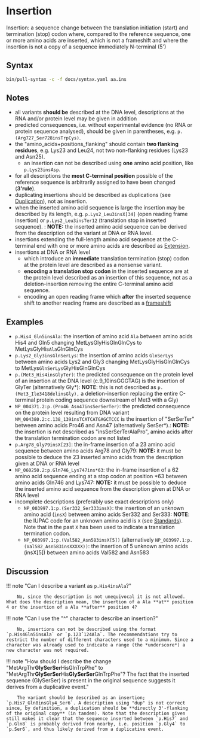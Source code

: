 # Insertion

<!-- ## Definition -->

Insertion: a sequence change between the translation initiation (start) and termination (stop) codon where, compared to the reference sequence, one or more amino acids are inserted, which is not a frameshift and where the insertion is not a copy of a sequence immediately N-terminal (5')

## Syntax

```sh exec="true"
bin/pull-syntax -c -f docs/syntax.yaml aa.ins
```

## Notes

- all variants **should be** described at the DNA level, descriptions at the RNA and/or protein level may be given in addition
- predicted consequences, i.e. without experimental evidence (no RNA or protein sequence analysed), should be given in parentheses, e.g. `p.(Arg727_Ser728insTrpCys)`.
- the "amino_acids+positions_flanking" should contain **two flanking residues**, e.g. Lys23 and Leu24, not two non-flanking residues (Lys23 and Asn25).
    - an insertion can not be described using **one** amino acid position, like `p.Lys23insAsp`.
- for all descriptions the **most C-terminal position** possible of the reference sequence is arbitrarily assigned to have been changed (**3'rule**).
- duplicating insertions should be described as duplications (see [Duplication](../DNA/duplication.md)), not as insertion.
- when the inserted amino acid sequence is large the insertion may be described by its length, e.g. `p.Lys2_Leu3insX[34]` (open reading frame insertion) or `p.Lys2_Leu3insTer12` (translation stop in inserted sequence). : **NOTE:** the inserted amino acid sequence can be derived from the description od the variant at DNA or RNA level.
- insertions extending the full-length amino acid sequence at the C-terminal end with one or more amino acids are described as [Extension](extension.md).
- insertions at DNA or RNA level
    - which introduce an **immediate** translation termination (stop) codon at the protein level are described as a nonsense variant.
    - **encoding a translation stop codon** in the inserted sequence are at the protein level described as an insertion of this sequence, not as a deletion-insertion removing the entire C-terminal amino acid sequence.
    - encoding an open reading frame which **after** the inserted sequence shift to another reading frame are described as a [frameshift](frameshift.md)

## Examples

- `p.His4_Gln5insAla`: the insertion of amino acid <code class="spot1">Ala</code> between amino acids His4 and Gln5 changing MetLysGlyHisGlnGlnCys to MetLysGlyHis<code class="spot1">Ala</code>GlnGlnCys
- `p.Lys2_Gly3insGlnSerLys`: the insertion of amino acids <code class="spot1">GlnSerLys</code> between amino acids Lys2 and Gly3 changing MetLysGlyHisGlnGlnCys to MetLys<code class="spot1">GlnSerLys</code>GlyHisGlnGlnCys
- `p.(Met3_His4insGlyTer)`: the predicted consequence on the protein level of an insertion at the DNA level (c.9_10insGGGTAG) is the insertion of GlyTer (alternatively Gly\*): **NOTE**: this is not described as `p.(Met3_Ile3418delinsGly),` a deletion-insertion replacing the entire C-terminal protein coding sequence downstream of Met3 with a Gly)
- `NP_004371.2:p.(Pro46_Asn47insSerSerTer)`: the predicted consequence on the protein level resulting from DNA variant `NM_004380.2:c.138_139insTCATCATGAGCTCCC` is the insertion of "SerSerTer" between amino acids Pro46 and Asn47 (alternatively SerSer\*).: **NOTE:** the insertion is not described as "insSerSerTerAlaPro", amino acids after the translation termination codon are not listed
- `p.Arg78_Gly79insX[23]`: the in-frame insertion of a 23 amino acid sequence between amino acids Arg78 and Gly79: **NOTE:** it must be possible to deduce the 23 inserted amino acids from the description given at DNA or RNA level
- `NP_060250.2:p.Gln746_Lys747ins*63`: the in-frame insertion of a 62 amino acid sequence ending at a stop codon at position \*63 between amino acids Gln746 and Lys747: **NOTE:** it must be possible to deduce the inserted amino acid sequence from the description given at DNA or RNA level
- incomplete descriptions (preferably use exact descriptions only)
    - `NP_003997.1:p.(Ser332_Ser333insX)`: the insertion of an unknown amino acid (`insX`) between amino acids Ser332 and Ser333: **NOTE**: the IUPAC code for an unknown amino acid is `X` (see [Standards](../../background/standards.md)). Note that in the past `X` has been used to indicate a translation termination codon.
    - `NP_003997.1:p.(Val582_Asn583insX[5])` (alternatively `NP_003997.1:p.(Val582_Asn583insXXXXX))`: the insertion of 5 unknown amino acids (insX[5]) between amino acids Val582 and Asn583

## Discussion

!!! note "Can I describe a variant as `p.His4insAla`?"

        No, since the description is not unequivocal it is not allowed. What does the description mean, the insertion of a Ala **at** position 4 or the insertion of a Ala **after** position 4?

!!! note "Can I use the "^" character to describe an insertion?"

        No, insertions can not be described using the format `p.His4Gln5insAla` or `p.123ˆ124Ala`. The recommendations try to restrict the number of different characters used to a minimum. Since a character was already used to indicate a range (the *underscore*) a new character was not required.

!!! note "How should I describe the change "MetArgThr**GlySerSer**HisGlnTrpPhe" to "MetArgThr**GlySerSer**His**GlySerSer**GlnTrpPhe"? The fact that the inserted sequence (GlySerSer) is present in the original sequence suggests it derives from a duplicative event."

        The variant should be described as an insertion; `p.His7_Gln8insGly4_Ser6`. A description using "dup" is not correct since, by definition, a duplication should be **directly 3'-flanking of the original copy** (in tandem). Note that the description given still makes it clear that the sequence inserted between `p.His7` and `p.Gln8` is probably derived from nearby, i.e. position `p.Gly4` to `p.Ser6`, and thus likely derived from a duplicative event.
